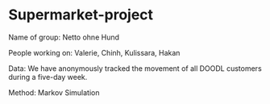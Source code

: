 # Supermarket-project
Name of group: Netto ohne Hund 

People working on: Valerie, Chinh, Kulissara, Hakan

Data: We have anonymously tracked the movement of all DOODL customers during a five-day week. 

Method: Markov Simulation
